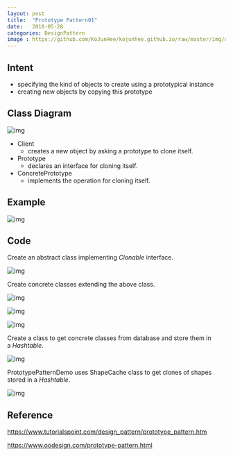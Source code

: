 ```yaml
---
layout: post
title:  "Prototype Pattern01"
date:   2018-05-28
categories: DesignPattern
image : https://github.com/KoJunHee/kojunhee.github.io/raw/master/img/dpci.png
---
```


## Intent

- specifying the kind of objects to create using a prototypical instance
- creating new objects by copying this prototype

## Class Diagram

![img](https://github.com/KoJunHee/kojunhee.github.io/raw/master/img/proto11.png) 

- Client
  - creates a new object by asking a prototype to clone itself.
- Prototype 
  - declares an interface for cloning itself.
- ConcretePrototype
  -  implements the operation for cloning itself.

## Example

![img](https://github.com/KoJunHee/kojunhee.github.io/raw/master/img/proto011.png) 

## Code

Create an abstract class implementing *Clonable* interface.

![img](https://github.com/KoJunHee/kojunhee.github.io/raw/master/img/proto02.png)

Create concrete classes extending the above class. 

![img](https://github.com/KoJunHee/kojunhee.github.io/raw/master/img/proto03.png) 

![img](https://github.com/KoJunHee/kojunhee.github.io/raw/master/img/proto04.png) 

![img](https://github.com/KoJunHee/kojunhee.github.io/raw/master/img/proto05.png)

Create a class to get concrete classes from database and store them in a *Hashtable*.

![img](https://github.com/KoJunHee/kojunhee.github.io/raw/master/img/proto06.png)



PrototypePatternDemo uses ShapeCache class to get clones of shapes stored in a *Hashtable*.

![img](https://github.com/KoJunHee/kojunhee.github.io/raw/master/img/proto07.png) 

## Reference

<https://www.tutorialspoint.com/design_pattern/prototype_pattern.htm>

<https://www.oodesign.com/prototype-pattern.html>
